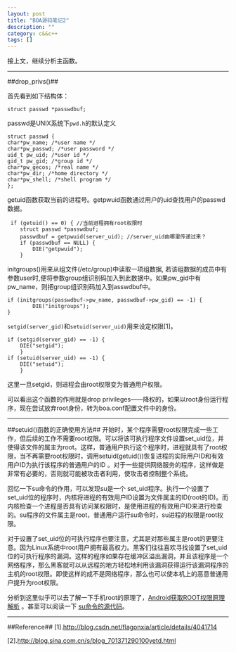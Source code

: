 ```yaml
---
layout: post
title: "BOA源码笔记2"
description: ""
category: c&&c++
tags: []
---
```


接上文，继续分析主函数。

-----------------------------------------

##drop_privs()##

首先看到如下结构体：

    struct passwd *passwdbuf;

passwd是UNIX系统下`pwd.h`的默认定义

    struct passwd {
    char*pw_name; /*user name */
    char*pw_passwd; /*user password */
    uid_t pw_uid; /*user id */
    gid_t pw_gid; /*group id */
    char*pw_gecos; /*real name */
    char*pw_dir; /*home directory */
    char*pw_shell; /*shell program */
    };

getuid函数获取当前的进程号。getpwuid函数通过用户的uid查找用户的passwd数据。
    
     if (getuid() == 0) { //当前进程拥有root权限时
        struct passwd *passwdbuf;
        passwdbuf = getpwuid(server_uid); //server_uid由哪里传递过来？
        if (passwdbuf == NULL) {
            DIE("getpwuid");
        } 

initgroups()用来从组文件(/etc/group)中读取一项组数据, 若该组数据的成员中有参数user时,便将参数group组识别码加入到此数据中。如果pw_gid中有pw_name，则把group组识别码加入到asswdbuf中。
    
    if (initgroups(passwdbuf->pw_name, passwdbuf->pw_gid) == -1) {
            DIE("initgroups");
    }

`setgid(server_gid)`和`setuid(server_uid)`用来设定权限[1]。

    if (setgid(server_gid) == -1) {
        DIE("setgid");
        }       
    if (setuid(server_uid) == -1) {
        DIE("setuid");
        }

这里一旦setgid，则进程会由root权限变为普通用户权限。

可以看出这个函数的作用就是drop privileges——降权的，如果以root身份运行程序，现在尝试放弃root身份，转为boa.conf配置文件中的身份。

----------------------------------------------------------------------

##setuid()函数的正确使用方法##
开始时，某个程序需要root权限完成一些工作，但后续的工作不需要root权限。可以将该可执行程序文件设置set_uid位，并使得该文件的属主为root。这样，普通用户执行这个程序时，进程就具有了root权限，当不再需要root权限时，调用setuid(getuid())恢复进程的实际用户ID和有效用户ID为执行该程序的普通用户的ID 。对于一些提供网络服务的程序，这样做是非常有必要的，否则就可能被攻击者利用，使攻击者控制整个系统。

回忆一下su命令的作用，可以发现su是一个 set_uid程序。执行一个设置了set_uid位的程序时，内核将进程的有效用户ID设置为文件属主的ID(root的ID)。而内核检查一个进程是否具有访问某权限时，是使用进程的有效用户ID来进行检查的。su程序的文件属主是root，普通用户运行su命令时，su进程的权限是root权限。

对于设置了set_uid位的可执行程序也要注意，尤其是对那些属主是root的更要注意。因为Linux系统中root用户拥有最高权力。黑客们往往喜欢寻找设置了set_uid位的可执行程序的漏洞。这样的程序如果存在缓冲区溢出漏洞，并且该程序是一个网络程序，那么黑客就可以从远程的地方轻松地利用该漏洞获得运行该漏洞程序的主机的root权限。即使这样的成不是网络程序，那么也可以使本机上的恶意普通用户提升为root权限。

分析到这里似乎可以去了解一下手机root的原理了，[Android获取ROOT权限原理解析](http://blog.csdn.net/chaihuasong/article/details/8463212) 。甚至可以阅读一下 [su命令的源代码](http://download.csdn.net/detail/jinzhu117/4821630)。

--------------------------------------------------------------------

##Reference##
[1].http://blog.csdn.net/flagonxia/article/details/4041714

[2].http://blog.sina.com.cn/s/blog_701371290100yetd.html

